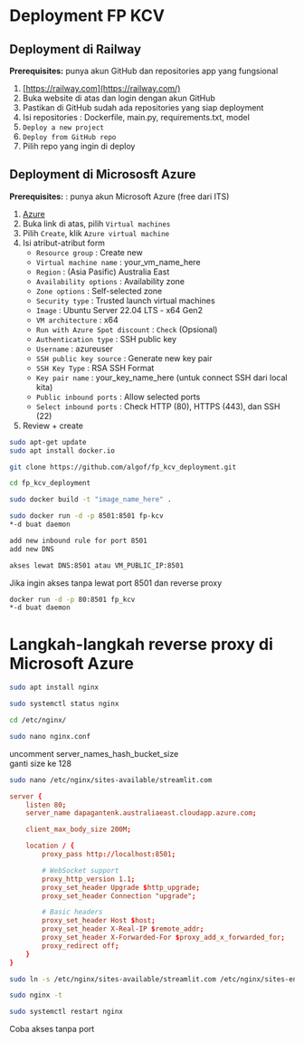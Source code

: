 # Deployment FP KCV

## Deployment di Railway

**Prerequisites:** punya akun GitHub dan repositories app yang fungsional

1. [https://railway.com](https://railway.com/)
2. Buka website di atas dan login dengan akun GitHub
3. Pastikan di GitHub sudah ada repositories yang siap deployment
4. Isi repositories : Dockerfile, main.py, requirements.txt, model
5. `Deploy a new project`
6. `Deploy from GitHub repo`
7. Pilih repo yang ingin di deploy 

## Deployment di Micrososft Azure

**Prerequisites:** : punya akun Microsoft Azure (free dari ITS)

1. [Azure](https://portal.azure.com/?Microsoft_Azure_Education_correlationId=c3c8a54e-f40c-4302-bd0a-015bc9a32c1a&Microsoft_Azure_Education_newA4E=true&Microsoft_Azure_Education_asoSubGuid=61a18394-4bb9-4f30-b719-636db39a8490#home)
2. Buka link di atas, pilih `Virtual machines`
3. Pilih `Create`, klik `Azure virtual machine`
4. Isi atribut-atribut form
    - `Resource group` : Create new
    - `Virtual machine name` : your_vm_name_here
    - `Region` : (Asia Pasific) Australia East
    - `Availability options` :  Availability zone
    - `Zone options` : Self-selected zone
    - `Security type` : Trusted launch virtual machines
    - `Image` : Ubuntu Server 22.04 LTS - x64 Gen2
    - `VM architecture` : x64
    - `Run with Azure Spot discount` : `Check` (Opsional)
    - `Authentication type` : SSH public key
    - `Username` : azureuser
    - `SSH public key source` : Generate new key pair
    - `SSH Key Type` : RSA SSH Format
    - `Key pair name` : your_key_name_here (untuk connect SSH dari local kita)
    - `Public inbound ports` : Allow selected ports
    - `Select inbound ports` : Check HTTP (80), HTTPS (443), dan SSH (22)
5. Review + create
```sh
sudo apt-get update
sudo apt install docker.io

git clone https://github.com/algof/fp_kcv_deployment.git

cd fp_kcv_deployment

sudo docker build -t "image_name_here" .

sudo docker run -d -p 8501:8501 fp-kcv
*-d buat daemon

add new inbound rule for port 8501
add new DNS

akses lewat DNS:8501 atau VM_PUBLIC_IP:8501
```
Jika ingin akses tanpa lewat port 8501 dan reverse proxy
```sh
docker run -d -p 80:8501 fp_kcv
*-d buat daemon
```

# Langkah-langkah reverse proxy di Microsoft Azure
```sh
sudo apt install nginx
```
```sh
sudo systemctl status nginx
```
```sh
cd /etc/nginx/
```
```sh
sudo nano nginx.conf
```
uncomment server_names_hash_bucket_size <br>
ganti size ke 128

```sh
sudo nano /etc/nginx/sites-available/streamlit.com
```
```conf
server {
    listen 80;
    server_name dapagantenk.australiaeast.cloudapp.azure.com;

    client_max_body_size 200M;

    location / {
        proxy_pass http://localhost:8501;

        # WebSocket support
        proxy_http_version 1.1;
        proxy_set_header Upgrade $http_upgrade;
        proxy_set_header Connection "upgrade";

        # Basic headers
        proxy_set_header Host $host;
        proxy_set_header X-Real-IP $remote_addr;
        proxy_set_header X-Forwarded-For $proxy_add_x_forwarded_for;
        proxy_redirect off;
    }
}
```
```sh
sudo ln -s /etc/nginx/sites-available/streamlit.com /etc/nginx/sites-enabled
```
```sh
sudo nginx -t
```

```sh
sudo systemctl restart nginx
```
Coba akses tanpa port